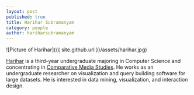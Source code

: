 ```yaml
---
layout: post
published: true
title: Harihar Subramanyam
category: people
author: hariharsubramanyam
---
```


![Picture of Harihar]({{ site.github.url }}/assets/harihar.jpg)

[Harihar](https://github.com/hariharsubramanyam) is a third-year undergraduate majoring in Computer Science and concentrating in [Comparative Media Studies](http://cmsw.mit.edu). He works as an undergraduate researcher on visualization and query building software for large datasets. He is interested in data mining, visualization, and interaction design.